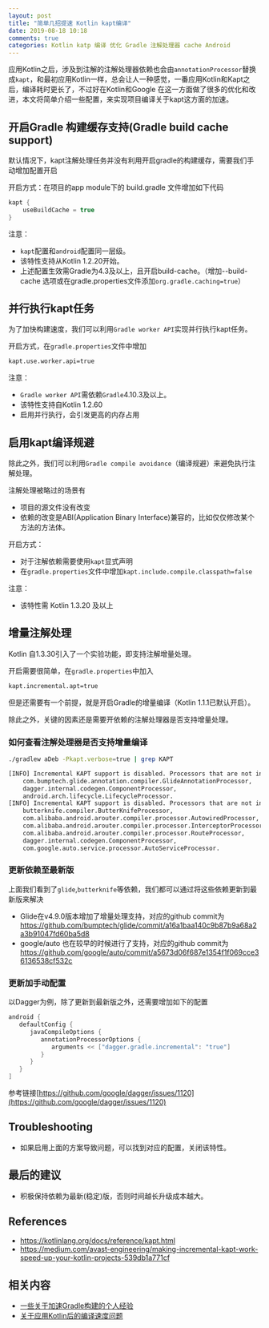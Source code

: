 ```yaml
---
layout: post
title: "简单几招提速 Kotlin kapt编译"
date: 2019-08-18 10:18
comments: true
categories: Kotlin katp 编译 优化 Gradle 注解处理器 cache Android 
---
```



应用Kotlin之后，涉及到注解的注解处理器依赖也会由`annotationProcessor`替换成`kapt`，和最初应用Kotlin一样，总会让人一种感觉，一番应用Kotlin和Kapt之后，编译耗时更长了，不过好在Kotlin和Google 在这一方面做了很多的优化和改进，本文将简单介绍一些配置，来实现项目编译关于kapt这方面的加速。
<!--more-->

## 开启Gradle 构建缓存支持(Gradle build cache support)

默认情况下，kapt注解处理任务并没有利用开启gradle的构建缓存，需要我们手动增加配置开启

开启方式：在项目的app module下的 build.gradle 文件增加如下代码
```java
kapt {
    useBuildCache = true
}
``` 

注意：

  * `kapt`配置和`android`配置同一层级。
  * 该特性支持从Kotlin 1.2.20开始。
  * 上述配置生效需Gradle为4.3及以上，且开启build-cache。（增加--build-cache 选项或在gradle.properties文件添加`org.gradle.caching=true`）

## 并行执行kapt任务
为了加快构建速度，我们可以利用`Gradle worker API`实现并行执行kapt任务。

开启方式，在`gradle.properties`文件中增加
```bash
kapt.use.worker.api=true
```

注意：

  * `Gradle worker API`需依赖`Gradle`4.10.3及以上。
  * 该特性支持自Kotlin 1.2.60
  * 启用并行执行，会引发更高的内存占用

## 启用kapt编译规避
除此之外，我们可以利用`Gradle compile avoidance`（编译规避）来避免执行注解处理。

注解处理被略过的场景有

  * 项目的源文件没有改变
  * 依赖的改变是ABI(Application Binary Interface)兼容的，比如仅仅修改某个方法的方法体。

开启方式：
  
  * 对于注解依赖需要使用`kapt`显式声明
  * 在`gradle.properties`文件中增加`kapt.include.compile.classpath=false`

注意：

  * 该特性需 Kotlin 1.3.20 及以上

## 增量注解处理
Kotlin 自1.3.30引入了一个实验功能，即支持注解增量处理。

开启需要很简单，在`gradle.properties`中加入
```bash
kapt.incremental.apt=true
```

但是还需要有一个前提，就是开启Gradle的增量编译（Kotlin 1.1.1已默认开启）。

除此之外，关键的因素还是需要开依赖的注解处理器是否支持增量处理。

### 如何查看注解处理器是否支持增量编译
```bash
./gradlew aDeb -Pkapt.verbose=true | grep KAPT

[INFO] Incremental KAPT support is disabled. Processors that are not incremental:
	com.bumptech.glide.annotation.compiler.GlideAnnotationProcessor, 
	dagger.internal.codegen.ComponentProcessor, 
	android.arch.lifecycle.LifecycleProcessor.
[INFO] Incremental KAPT support is disabled. Processors that are not incremental: 
	butterknife.compiler.ButterKnifeProcessor, 
	com.alibaba.android.arouter.compiler.processor.AutowiredProcessor, 
	com.alibaba.android.arouter.compiler.processor.InterceptorProcessor, 
	com.alibaba.android.arouter.compiler.processor.RouteProcessor, 
	dagger.internal.codegen.ComponentProcessor, 
	com.google.auto.service.processor.AutoServiceProcessor.
```

### 更新依赖至最新版
上面我们看到了`glide`,`butterknife`等依赖，我们都可以通过将这些依赖更新到最新版来解决

  * Glide在v4.9.0版本增加了增量处理支持，对应的github commit为 https://github.com/bumptech/glide/commit/a16a1baa140c9b87b9a68a2a3b91047fd60ba5d8
  * google/auto 也在较早的时候进行了支持，对应的github commit为 https://github.com/google/auto/commit/a5673d06f687e1354f1f069cce36136538cf532c

### 更新加手动配置
以Dagger为例，除了更新到最新版之外，还需要增加如下的配置
```java
android {
   defaultConfig {
      javaCompileOptions {
         annotationProcessorOptions {
            arguments << ["dagger.gradle.incremental": "true"]
         }
      }
   }
]
```
参考链接[https://github.com/google/dagger/issues/1120](https://github.com/google/dagger/issues/1120)
## Troubleshooting
  * 如果启用上面的方案导致问题，可以找到对应的配置，关闭该特性。

## 最后的建议
  * 积极保持依赖为最新(稳定)版，否则时间越长升级成本越大。

## References
  * https://kotlinlang.org/docs/reference/kapt.html
  * https://medium.com/avast-engineering/making-incremental-kapt-work-speed-up-your-kotlin-projects-539db1a771cf

## 相关内容
  * [一些关于加速Gradle构建的个人经验](https://droidyue.com/blog/2017/04/16/speedup-gradle-building/)
  * [关于应用Kotlin后的编译速度问题](https://droidyue.com/blog/2018/01/31/how-to-speed-up-kotlin-compilation/)  
